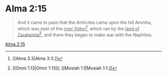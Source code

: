 # Alma 2:15

> And it came to pass that the Amlicites came upon the hill Amnihu, which was east of the <u>river Sidon</u>[^a], which ran by the <u>land of Zarahemla</u>[^b], and there they began to make war with the Nephites.

[Alma 2:15](https://www.churchofjesuschrist.org/study/scriptures/bofm/alma/2?lang=eng&id=p15#p15)


[^a]: [[Alma 3.3|Alma 3:3.]]
[^b]: [[Omni 1.13|Omni 1:13]]; [[Mosiah 1.1|Mosiah 1:1.]]
